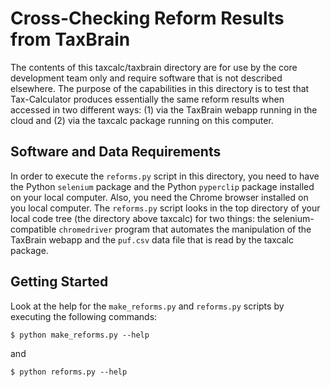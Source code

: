 Cross-Checking Reform Results from TaxBrain
===========================================

The contents of this taxcalc/taxbrain directory are for use by the
core development team only and require software that is not described
elsewhere.  The purpose of the capabilities in this directory is to
test that Tax-Calculator produces essentially the same reform results
when accessed in two different ways: (1) via the TaxBrain webapp
running in the cloud and (2) via the taxcalc package running on this
computer.


Software and Data Requirements
------------------------------

In order to execute the ```reforms.py``` script in this directory, you
need to have the Python ```selenium``` package and the Python
```pyperclip``` package installed on your local computer.  Also, you
need the Chrome browser installed on you local computer.  The
```reforms.py``` script looks in the top directory of your local code
tree (the directory above taxcalc) for two things: the
selenium-compatible ```chromedriver``` program that automates the
manipulation of the TaxBrain webapp and the ```puf.csv``` data file
that is read by the taxcalc package.


Getting Started
---------------

Look at the help for the ```make_reforms.py``` and ```reforms.py```
scripts by executing the following commands:

```
$ python make_reforms.py --help
```

and

```
$ python reforms.py --help
```
